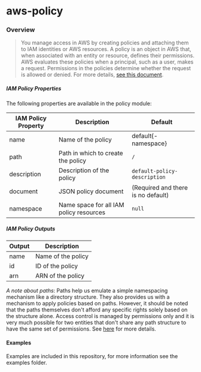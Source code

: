 # aws-policy
### Overview
> You manage access in AWS by creating policies and attaching them to IAM identities or AWS resources. A policy is an object in AWS that, when associated with an entity or resource, defines their permissions. AWS evaluates these policies when a principal, such as a user, makes a request. Permissions in the policies determine whether the request is allowed or denied. For more details, [see this document](https://docs.aws.amazon.com/IAM/latest/UserGuide/access_policies.html).

##### IAM Policy Properties
The following properties are available in the policy module:

|IAM Policy Property|Description                 |Default|
|----------------|-------------------------------|------------|
|name     | Name of the policy|default{-namespace}|
|path     | Path in which to create the policy|`/`|
|description| Description of the policy|`default-policy-description`|
|document | JSON policy document|(Required and there is no default)|
|namespace|Name space for all IAM policy resources| `null` |

##### IAM Policy Outputs
|Output|Description|
|----------------|---------------|
|name|Name of the policy|
|id|ID of the policy|
|arn|ARN of the policy|

*A note about paths*: Paths help us emulate a simple namespacing mechanism like a directory structure. They also provides us with a mechanism to apply policies based on paths. However, it should be noted that the paths themselves don't afford any specific rights solely based on the structure alone. Access control is managed by permissions only and it is very much possible for two entities that don't share any path structure to have the same set of permissions. See [here](https://docs.aws.amazon.com/IAM/latest/UserGuide/reference_identifiers.html) for more details.

#### Examples

Examples are included in this repository, for more information see the examples folder.

